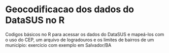 # Geocodificacao dos dados do DataSUS no R
Codigos básicos no R para acessar os dados do DataSUS e mapeá-los com o uso do CEP, um arquivo de logradouros e os limites de bairros de um município: exercício com exemplo em Salvador/BA
